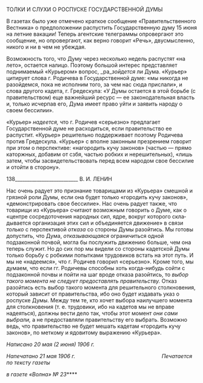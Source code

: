 ТОЛКИ И СЛУХИ О РОСПУСКЕ ГОСУДАРСТВЕННОЙ ДУМЫ

В газетах было уже отмечено краткое сообщение «Правительственного Вестника» о предположении распустить Государственную думу 15 июня на летние вакации! Те­перь агентские телеграммы опровергают это сообщение, но опровергают, как верно го­ворит «Речь», двусмысленно, никого и ни в чем не убеждая.

Возможность того, что Думу через несколько недель распустят «на лето», остается налицо. Поэтому большой интерес представляет поднимаемый «Курьером» вопрос, _ра­__зойдется_ ли Дума. «Курьер» цитирует слова г. Родичева в Государственной думе: «мы никогда не разойдемся, пока не исполним того, за чем нас сюда прислали», и слова другого кадета, г. Гредескула: «У Думы остается в этой борьбе (с правительством) еще важнейший ресурс — ее законодательная власть и, только исчерпав его, Дума имеет право уйти и заявить народу о своем бессилии».

«Курьер» _надеется,_ что г. Родичев «серьезно» предлагает Государственной думе не расходиться, если правительство ее распустит. «Курьер» решительно поддерживает по­этому Родичева против Гредескула. «Курьер» с вполне законным презрением говорит при этом о перспективе: «нагородить кучу законов» (частью — прямо каторжных, до­бавим от сзбя, частью робких и нерешительных), «лишь затем, чтобы засвидетельство­вать перед всем народом свое бессилие и отойти в сторону».

  

138__________________________ В. И. ЛЕНИН

Нас очень радует это признание товарищами из «Курьера» смешной и грязной роли Думы, если она будет только «городить кучу законов», «демонстрировать свое бесси­лие». Нас очень радует также, что товарищи из «Курьера» считают возможным гово­рить о Думе, как о «центре сосредоточения народных сил, ядре, вокруг которого скла­дывается организация этих сил и объединяется движение» в связи _только_ с перспекти­вой _отказа_ со стороны Думы разойтись. Мы готовы допустить, что Дума, _отказываю­щаяся_ ограничиться одной подзаконной почвой, могла бы послужить движению боль­ше, чем она теперь служит. Но до сих пор мы видели со стороны кадетской Думы толь­ко борьбу с робкими попытками трудовиков встать на этот путь. И мы не «надеемся», что г. Родичев говорил «серьезно». Кроме того, мы думаем, что если гг. Родичевы спо­собны хоть когда-нибудь сойти с подзаконной почвы и пойти на шаг вроде отказа ра­зойтись, то _выбор такого момента не следует предоставлять правительству._ Отказ разойтись есть выбор такого момента для решительного столкновения, который зави­сит от правительства, ибо оно будет издавать указ о роспуске Думы. Между тем те, кто хочет выбора наилучшего момента для столкновения (т. е. трудовики, ибо на кадетов мы не вправе надеяться), должны вести дело так, чтобы этот момент _они сами выбрали,_ а не предоставляли правительству его выбрать. Возможно ведь, что правительство не будет мешать кадетам «городить кучу законов», по меткому и ядовитому выражению «Курьера».

_Написано 20 мая (2 июня) 1906 г._

_Напечатано 21 мая 1906 г.                                                          Печатается по тексту газеты_

_в газете «Волна» № 23_****